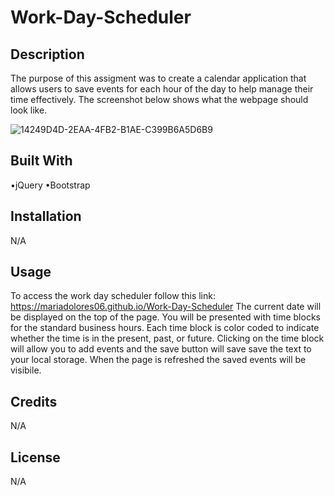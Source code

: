 # Work-Day-Scheduler

## Description

The purpose of this assigment was to create a calendar application that allows users to save events for each hour of the day to help manage their time effectively. The screenshot below shows what the webpage should look like.

![14249D4D-2EAA-4FB2-B1AE-C399B6A5D6B9](https://user-images.githubusercontent.com/118150524/210658892-85349204-eef3-4dfa-aa70-f9e97072adc9.jpeg)

## Built With
•jQuery
•Bootstrap

## Installation
N/A

## Usage
To access the work day scheduler follow this link: https://mariadolores06.github.io/Work-Day-Scheduler
The current date will be displayed on the top of the page. You will be presented with time blocks for the standard business hours. Each time block is color coded to indicate whether the time is in the present, past, or future. Clicking on the time block will allow you to add events and the save button will save save the text to your local storage. When the page is refreshed the saved events will be visibile.

## Credits 
N/A

## License 
N/A

